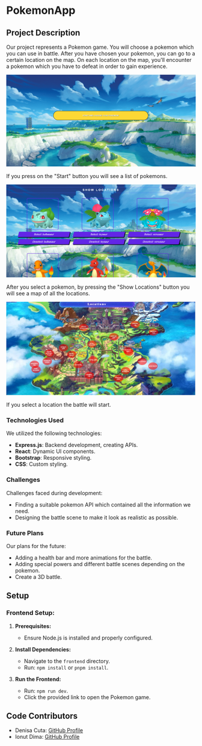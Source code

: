 # PokemonApp

## Project Description

 Our project represents a Pokemon game. You will choose a pokemon which you can use in battle. After you have chosen your pokemon, you can go to a certain location on the map. On each location on the map, you'll encounter a pokemon which you have to defeat in order to gain experience.

![Alt text](image.png)

If you press on the "Start" button you will see a list of pokemons.

![Alt text](image-1.png)

After you select a pokemon, by pressing the "Show Locations" button you will see a map of all the locations.

![Alt text](image-2.png)

If you select a location the battle will start.

### Technologies Used

We utilized the following technologies:

- **Express.js**: Backend development, creating APIs.
- **React**: Dynamic UI components.
- **Bootstrap**: Responsive styling.
- **CSS**: Custom styling.

### Challenges

Challenges faced during development:

- Finding a suitable pokemon API which contained all the information we need.
- Designing the battle scene to make it look as realistic as possible.

### Future Plans

Our plans for the future:

- Adding a health bar and more animations for the battle.
- Adding special powers and different battle scenes depending on the pokemon.
- Create a 3D battle.

## Setup

### Frontend Setup:

1. **Prerequisites:**

   - Ensure Node.js is installed and properly configured.

2. **Install Dependencies:**

   - Navigate to the `frontend` directory.
   - Run: `npm install` or `pnpm install`.

3. **Run the Frontend:**

   - Run: `npm run dev`.
   - Click the provided link to open the Pokemon game.

## Code Contributors
- Denisa Cuta: [GitHub Profile](https://github.com/ced15)
- Ionut Dima: [GitHub Profile](https://github.com/Ionut2707)